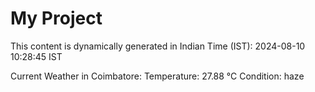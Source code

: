 # My Project

This content is dynamically generated in Indian Time (IST): 2024-08-10 10:28:45 IST


Current Weather in Coimbatore:
Temperature: 27.88 °C
Condition: haze
